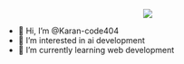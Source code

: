 <p align="center">
  <img src="https://readme-typing-svg.herokuapp.com?font=Fira+Code&size=35&duration=2000&pause=1000&color=F7BE25&center=true&vCenter=true&width=800&lines=👋+Hello+World!;✨+Hola+World!;🚀+Bonjour+World!;🔥+Hallo+World!;💡+Ciao+World!;🌍+こんにちは+World!;🌏+안녕하세요+World!;🤖+你好，World!;💻+Привет,+World!" />
</p>

- 👋 Hi, I’m @Karan-code404
- 👀 I’m interested in ai development
- 🌱 I’m currently learning web development 

<!---
Karan-code404/Karan-code404 is a ✨ special ✨ repository because its `README.md` (this file) appears on your GitHub profile.
You can click the Preview link to take a look at your changes.
--->
